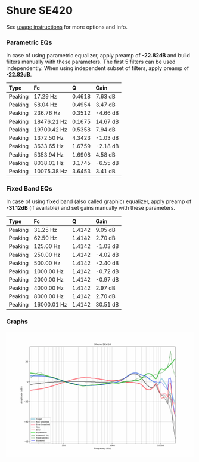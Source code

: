 # Shure SE420
See [usage instructions](https://github.com/jaakkopasanen/AutoEq#usage) for more options and info.

### Parametric EQs
In case of using parametric equalizer, apply preamp of **-22.82dB** and build filters manually
with these parameters. The first 5 filters can be used independently.
When using independent subset of filters, apply preamp of **-22.82dB**.

| Type    | Fc          |      Q | Gain     |
|:--------|:------------|:-------|:---------|
| Peaking | 17.29 Hz    | 0.4618 | 7.63 dB  |
| Peaking | 58.04 Hz    | 0.4954 | 3.47 dB  |
| Peaking | 236.76 Hz   | 0.3512 | -4.66 dB |
| Peaking | 18476.21 Hz | 0.1675 | 14.67 dB |
| Peaking | 19700.42 Hz | 0.5358 | 7.94 dB  |
| Peaking | 1372.50 Hz  | 4.3423 | -1.03 dB |
| Peaking | 3633.65 Hz  | 1.6759 | -2.18 dB |
| Peaking | 5353.94 Hz  | 1.6908 | 4.58 dB  |
| Peaking | 8038.01 Hz  | 3.1745 | -6.55 dB |
| Peaking | 10075.38 Hz | 3.6453 | 3.41 dB  |

### Fixed Band EQs
In case of using fixed band (also called graphic) equalizer, apply preamp of **-31.12dB**
(if available) and set gains manually with these parameters.

| Type    | Fc          |      Q | Gain     |
|:--------|:------------|:-------|:---------|
| Peaking | 31.25 Hz    | 1.4142 | 9.05 dB  |
| Peaking | 62.50 Hz    | 1.4142 | 2.70 dB  |
| Peaking | 125.00 Hz   | 1.4142 | -1.03 dB |
| Peaking | 250.00 Hz   | 1.4142 | -4.02 dB |
| Peaking | 500.00 Hz   | 1.4142 | -2.40 dB |
| Peaking | 1000.00 Hz  | 1.4142 | -0.72 dB |
| Peaking | 2000.00 Hz  | 1.4142 | -0.97 dB |
| Peaking | 4000.00 Hz  | 1.4142 | 2.97 dB  |
| Peaking | 8000.00 Hz  | 1.4142 | 2.70 dB  |
| Peaking | 16000.01 Hz | 1.4142 | 30.51 dB |

### Graphs
![](./Shure%20SE420.png)